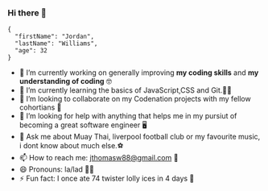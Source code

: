 ### Hi there 👋


<!-- **jthomasw88/jthomasw88** is a ✨ _special_ ✨ repository because its `README.md` (this file) appears on your GitHub profile. -->

```
{
  "firstName": "Jordan",
  "lastName": "Williams",
  "age": 32
}
```

- 🔭 I’m currently working on generally improving **my coding skills** and **my understanding of coding** 🤓
- 🌱 I’m currently learning the basics of JavaScript,CSS and Git.👨‍🏫
- 👯 I’m looking to collaborate on my Codenation projects with my fellow cohortians 📜
- 🤔 I’m looking for help with anything that helps me in my pursiut of becoming a great software engineer 🖥️ 
- 💬 Ask me about Muay Thai, liverpool football club or my favourite music, i dont know about much else.⚽
- 📫 How to reach me: jthomasw88@gmail.com 📧
- 😄 Pronouns: la/lad 👨‍🎤
- ⚡ Fun fact: I once ate 74 twister lolly ices in 4 days 🍭

